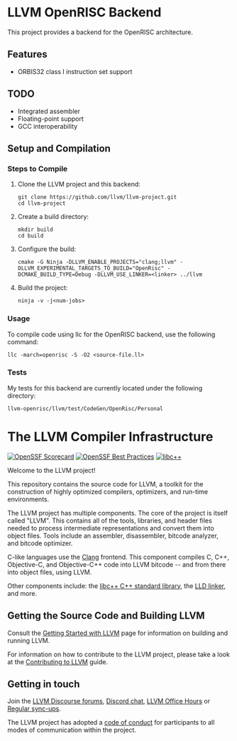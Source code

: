 # LLVM OpenRISC Backend
This project provides a backend for the OpenRISC architecture.

## Features
- ORBIS32 class I instruction set support

## TODO
- Integrated assembler
- Floating-point support
- GCC interoperability

## Setup and Compilation
### Steps to Compile
1. Clone the LLVM project and this backend:
   ```
   git clone https://github.com/llvm/llvm-project.git
   cd llvm-project
   ```

2. Create a build directory:
   ```
   mkdir build
   cd build
   ```

3. Configure the build:
   ```
   cmake -G Ninja -DLLVM_ENABLE_PROJECTS="clang;llvm" -DLLVM_EXPERIMENTAL_TARGETS_TO_BUILD="OpenRisc" -DCMAKE_BUILD_TYPE=Debug -DLLVM_USE_LINKER=<linker> ../llvm
   ```

4. Build the project:
   ```
   ninja -v -j<num-jobs>
   ```

### Usage
To compile code using llc for the OpenRISC backend, use the following command:
   ```
   llc -march=openrisc -S -O2 <source-file.ll>
   ```

### Tests
My tests for this backend are currently located under the following directory:
   ```
   llvm-openrisc/llvm/test/CodeGen/OpenRisc/Personal
   ```

# The LLVM Compiler Infrastructure

[![OpenSSF Scorecard](https://api.securityscorecards.dev/projects/github.com/llvm/llvm-project/badge)](https://securityscorecards.dev/viewer/?uri=github.com/llvm/llvm-project)
[![OpenSSF Best Practices](https://www.bestpractices.dev/projects/8273/badge)](https://www.bestpractices.dev/projects/8273)
[![libc++](https://github.com/llvm/llvm-project/actions/workflows/libcxx-build-and-test.yaml/badge.svg?branch=main&event=schedule)](https://github.com/llvm/llvm-project/actions/workflows/libcxx-build-and-test.yaml?query=event%3Aschedule)

Welcome to the LLVM project!

This repository contains the source code for LLVM, a toolkit for the
construction of highly optimized compilers, optimizers, and run-time
environments.

The LLVM project has multiple components. The core of the project is
itself called "LLVM". This contains all of the tools, libraries, and header
files needed to process intermediate representations and convert them into
object files. Tools include an assembler, disassembler, bitcode analyzer, and
bitcode optimizer.

C-like languages use the [Clang](https://clang.llvm.org/) frontend. This
component compiles C, C++, Objective-C, and Objective-C++ code into LLVM bitcode
-- and from there into object files, using LLVM.

Other components include:
the [libc++ C++ standard library](https://libcxx.llvm.org),
the [LLD linker](https://lld.llvm.org), and more.

## Getting the Source Code and Building LLVM

Consult the
[Getting Started with LLVM](https://llvm.org/docs/GettingStarted.html#getting-the-source-code-and-building-llvm)
page for information on building and running LLVM.

For information on how to contribute to the LLVM project, please take a look at
the [Contributing to LLVM](https://llvm.org/docs/Contributing.html) guide.

## Getting in touch

Join the [LLVM Discourse forums](https://discourse.llvm.org/), [Discord
chat](https://discord.gg/xS7Z362),
[LLVM Office Hours](https://llvm.org/docs/GettingInvolved.html#office-hours) or
[Regular sync-ups](https://llvm.org/docs/GettingInvolved.html#online-sync-ups).

The LLVM project has adopted a [code of conduct](https://llvm.org/docs/CodeOfConduct.html) for
participants to all modes of communication within the project.
